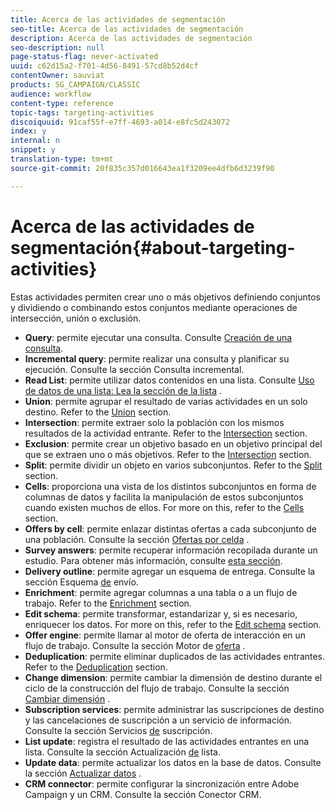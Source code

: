 ```yaml
---
title: Acerca de las actividades de segmentación
seo-title: Acerca de las actividades de segmentación
description: Acerca de las actividades de segmentación
seo-description: null
page-status-flag: never-activated
uuid: c62d15a2-f701-4d56-8491-57cd8b52d4cf
contentOwner: sauviat
products: SG_CAMPAIGN/CLASSIC
audience: workflow
content-type: reference
topic-tags: targeting-activities
discoiquuid: 91caf55f-e7ff-4693-a014-e8fc5d243072
index: y
internal: n
snippet: y
translation-type: tm+mt
source-git-commit: 20f835c357d016643ea1f3209ee4dfb6d3239f90

---
```



# Acerca de las actividades de segmentación{#about-targeting-activities}

Estas actividades permiten crear uno o más objetivos definiendo conjuntos y dividiendo o combinando estos conjuntos mediante operaciones de intersección, unión o exclusión.

* **Query**: permite ejecutar una consulta. Consulte [Creación de una consulta](../../workflow/using/query.md#creating-a-query).
* **Incremental query**: permite realizar una consulta y planificar su ejecución. Consulte la sección Consulta [](../../workflow/using/incremental-query.md) incremental.
* **Read List**: permite utilizar datos contenidos en una lista. Consulte [Uso de datos de una lista: Lea la sección de la lista](../../workflow/using/importing-data.md#using-data-from-a-list--read-list) .
* **Union**: permite agrupar el resultado de varias actividades en un solo destino. Refer to the [Union](../../workflow/using/union.md) section.
* **Intersection**: permite extraer solo la población con los mismos resultados de la actividad entrante. Refer to the [Intersection](../../workflow/using/intersection.md) section.
* **Exclusion**: permite crear un objetivo basado en un objetivo principal del que se extraen uno o más objetivos. Refer to the [Intersection](../../workflow/using/intersection.md) section.
* **Split**: permite dividir un objeto en varios subconjuntos. Refer to the [Split](../../workflow/using/split.md) section.
* **Cells**: proporciona una vista de los distintos subconjuntos en forma de columnas de datos y facilita la manipulación de estos subconjuntos cuando existen muchos de ellos. For more on this, refer to the [Cells](../../workflow/using/cells.md) section.
* **Offers by cell**: permite enlazar distintas ofertas a cada subconjunto de una población. Consulte la sección [Ofertas por celda](../../workflow/using/offers-by-cell.md) .
* **Survey answers**: permite recuperar información recopilada durante un estudio. Para obtener más información, consulte [esta sección](../../web/using/getting-started-with-surveys.md).
* **Delivery outline**: permite agregar un esquema de entrega. Consulte la sección Esquema [de](../../workflow/using/delivery-outline.md) envío.
* **Enrichment**: permite agregar columnas a una tabla o a un flujo de trabajo. Refer to the [Enrichment](../../workflow/using/enrichment.md) section.
* **Edit schema**: permite transformar, estandarizar y, si es necesario, enriquecer los datos. For more on this, refer to the [Edit schema](../../workflow/using/edit-schema.md) section.
* **Offer engine**: permite llamar al motor de oferta de interacción en un flujo de trabajo. Consulte la sección Motor de [oferta](../../workflow/using/offer-engine.md) .
* **Deduplication**: permite eliminar duplicados de las actividades entrantes. Refer to the [Deduplication](../../workflow/using/deduplication.md) section.
* **Change dimension**: permite cambiar la dimensión de destino durante el ciclo de la construcción del flujo de trabajo. Consulte la sección [Cambiar dimensión](../../workflow/using/change-dimension.md) .
* **Subscription services**: permite administrar las suscripciones de destino y las cancelaciones de suscripción a un servicio de información. Consulte la sección Servicios [de](../../workflow/using/subscription-services.md) suscripción.
* **List update**: registra el resultado de las actividades entrantes en una lista. Consulte la sección Actualización [de](../../workflow/using/list-update.md) lista.
* **Update data**: permite actualizar los datos en la base de datos. Consulte la sección [Actualizar datos](../../workflow/using/update-data.md) .
* **CRM connector**: permite configurar la sincronización entre Adobe Campaign y un CRM. Consulte la sección Conector [](../../workflow/using/crm-connector.md) CRM.

